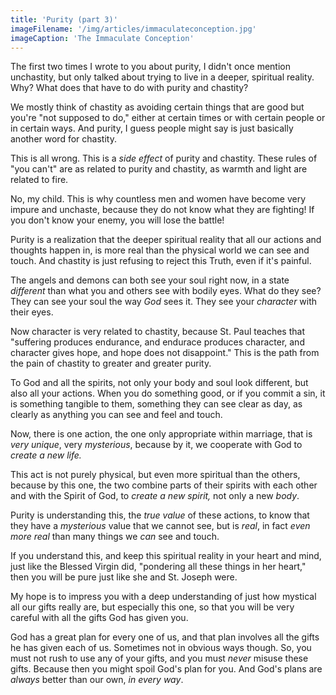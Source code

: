 ```yaml
---
title: 'Purity (part 3)'
imageFilename: '/img/articles/immaculateconception.jpg'
imageCaption: 'The Immaculate Conception'
---
```


The first two times I wrote to you about purity, I didn't once mention unchastity, but only talked about trying to live in a deeper, spiritual reality. Why? What does that have to do with purity and chastity?

We mostly think of chastity as avoiding certain things that are good but you're "not supposed to do," either at certain times or with certain people or in certain ways. And purity, I guess people might say is just basically another word for chastity.

This is all wrong. This is a *side effect* of purity and chastity. These rules of "you can't" are as related to purity and chastity, as warmth and light are related to fire.

No, my child. This is why countless men and women have become very impure and unchaste, because they do not know what they are fighting! If you don't know your enemy, you will lose the battle!

Purity is a realization that the deeper spiritual reality that all our actions and thoughts happen in, is more real than the physical world we can see and touch. And chastity is just refusing to reject this Truth, even if it's painful.

The angels and demons can both see your soul right now, in a state *different* than what you and others see with bodily eyes. What do they see? They can see your soul the way *God* sees it. They see your *character* with their eyes.

Now character is very related to chastity, because St. Paul teaches that "suffering produces endurance, and endurace produces character, and character gives hope, and hope does not disappoint." This is the path from the pain of chastity to greater and greater purity.

To God and all the spirits, not only your body and soul look different, but also all your actions. When you do something good, or if you commit a sin, it is something tangible to them, something they can see clear as day, as clearly as anything you can see and feel and touch.

Now, there is one action, the one only appropriate within marriage, that is *very unique*, very *mysterious*, because by it, we cooperate with God to *create a new life.*

This act is not purely physical, but even more spiritual than the others, because by this one, the two combine parts of their spirits with each other and with the Spirit of God, to *create a new spirit,* not only a new *body*.

Purity is understanding this, the *true value* of these actions, to know that they have a *mysterious* value that we cannot see, but is *real*, in fact *even more real* than many things we *can* see and touch.

If you understand this, and keep this spiritual reality in your heart and mind, just like the Blessed Virgin did, "pondering all these things in her heart," then you will be pure just like she and St. Joseph were.

My hope is to impress you with a deep understanding of just how mystical all our gifts really are, but especially this one, so that you will be very careful with all the gifts God has given you.

God has a great plan for every one of us, and that plan involves all the gifts he has given each of us. Sometimes not in obvious ways though. So, you must not rush to use any of your gifts, and you must *never* misuse these gifts. Because then you might spoil God's plan for you. And God's plans are *always* better than our own, *in every way*.
